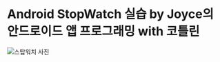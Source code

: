 # Android StopWatch 실습 by Joyce의 안드로이드 앱 프로그래밍 with 코틀린
![스탑워치 사진](https://user-images.githubusercontent.com/84887939/177098822-a74c08ef-835b-4283-8091-c6fabb2025d6.jpg)
